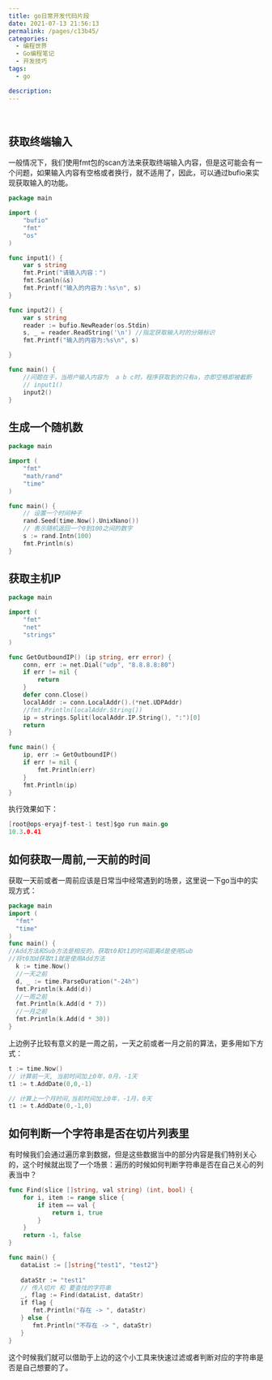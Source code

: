 ```yaml
---
title: go日常开发代码片段
date: 2021-07-13 21:56:13
permalink: /pages/c13b45/
categories:
  - 编程世界
  - Go编程笔记
  - 开发技巧
tags:
  - go

description:
---
```


<br><ArticleTopAd></ArticleTopAd>


## 获取终端输入

一般情况下，我们使用fmt包的scan方法来获取终端输入内容，但是这可能会有一个问题，如果输入内容有空格或者换行，就不适用了，因此，可以通过bufio来实现获取输入的功能。

```go
package main

import (
	"bufio"
	"fmt"
	"os"
)

func input1() {
	var s string
	fmt.Print("请输入内容：")
	fmt.Scanln(&s)
	fmt.Printf("输入的内容为：%s\n", s)
}

func input2() {
	var s string
	reader := bufio.NewReader(os.Stdin)
	s, _ = reader.ReadString('\n') //指定获取输入时的分隔标识
	fmt.Printf("输入的内容为:%s\n", s)

}

func main() {
	//问题在于，当用户输入内容为  a b c时，程序获取到的只有a，亦即空格即被截断
	// input1()
	input2()
}

```


## 生成一个随机数

```go
package main

import (
	"fmt"
	"math/rand"
	"time"
)

func main() {
	// 设置一个时间种子
	rand.Seed(time.Now().UnixNano())
	// 表示随机返回一个0到100之间的数字
	s := rand.Intn(100)
	fmt.Println(s)
}

```

## 获取主机IP

```go
package main

import (
	"fmt"
	"net"
	"strings"
)

func GetOutboundIP() (ip string, err error) {
	conn, err := net.Dial("udp", "8.8.8.8:80")
	if err != nil {
		return
	}
	defer conn.Close()
	localAddr := conn.LocalAddr().(*net.UDPAddr)
	//fmt.Println(localAddr.String())
	ip = strings.Split(localAddr.IP.String(), ":")[0]
	return
}

func main() {
	ip, err := GetOutboundIP()
	if err != nil {
		fmt.Println(err)
	}
	fmt.Println(ip)
}
```

执行效果如下：

```go
[root@ops-eryajf-test-1 test]$go run main.go
10.3.0.41
```

## 如何获取一周前,一天前的时间

获取一天前或者一周前应该是日常当中经常遇到的场景，这里说一下go当中的实现方式：

```go
package main
import (
  "fmt"
  "time"
)
func main() {
//Add方法和Sub方法是相反的，获取t0和t1的时间距离d是使用Sub
//将t0加d获取t1就是使用Add方法
  k := time.Now()
  //一天之前
  d, _ := time.ParseDuration("-24h")
  fmt.Println(k.Add(d))
  //一周之前
  fmt.Println(k.Add(d * 7))
  //一月之前
  fmt.Println(k.Add(d * 30))
}
```

上边例子比较有意义的是一周之前，一天之前或者一月之前的算法，更多用如下方式：

```go
t := time.Now()
// 计算前一天, 当前时间加上0年，0月，-1天
t1 := t.AddDate(0,0,-1)

// 计算上一个月时间,当前时间加上0年，-1月，0天
t1 := t.AddDate(0,-1,0)
```

## 如何判断一个字符串是否在切片列表里

有时候我们会通过遍历拿到数据，但是这些数据当中的部分内容是我们特别关心的，这个时候就出现了一个场景：遍历的时候如何判断字符串是否在自己关心的列表当中？

```go
func Find(slice []string, val string) (int, bool) {
    for i, item := range slice {
        if item == val {
            return i, true
        }
    }
    return -1, false
}

func main() {
　　dataList := []string{"test1", "test2"}
　　
　　dataStr := "test1"　　
　　// 传入切片 和 要查找的字符串
　　_, flag := Find(dataList, dataStr)
　　if flag {
　　　　fmt.Println("存在 -> ", dataStr)
　　} else {
　　　　fmt.Println("不存在 -> ", dataStr)
　　}
}
```

这个时候我们就可以借助于上边的这个小工具来快速过滤或者判断对应的字符串是否是自己想要的了。

<br><ArticleTopAd></ArticleTopAd>
